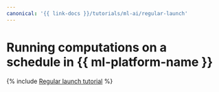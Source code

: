```yaml
---
canonical: '{{ link-docs }}/tutorials/ml-ai/regular-launch'
---
```


# Running computations on a schedule in {{ ml-platform-name }}

{% include [Regular launch tutorial](../../_tutorials/ml-ai/regular-launch.md) %}